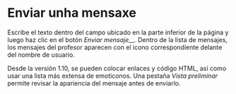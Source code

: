 # Enviar unha mensaxe

Escribe el texto dentro del campo ubicado en la parte inferior de la página y luego haz clic en el botón _Enviar mensaje\_\_._ Dentro de la lista de mensajes, los mensajes del profesor aparecen con el icono correspondiente delante del nombre de usuario.

Desde la versión 1.10, se pueden colocar enlaces y código HTML, así como usar una lista más extensa de emoticonos. Una pestaña _Vista preliminar_ permite revisar la apariencia del mensaje antes de enviarlo.


